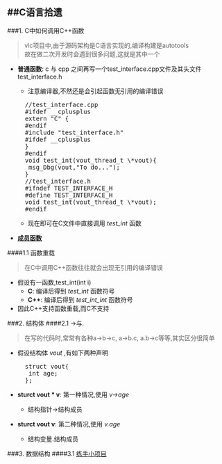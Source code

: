 ##C语言拾遗
---
###1. C中如何调用C++函数
>vlc项目中,由于源码架构是C语言实现的,编译构建是autotools   
>故在做二次开发时会遇到很多问题,这就是其中一个

* __普通函数__: c 与 cpp 之间再写一个test_interface.cpp文件及其头文件test_interface.h
  * 注意编译器,不然还是会引起函数无引用的编译错误

  <div class="sourceCode"><pre class="prettyprint">
    //test_interface.cpp
    #ifdef __cplusplus
    extern "C" {
    #endif
    #include "test_interface.h"
    #ifdef __cplusplus
    }
    #endif
    void test_int(vout_thread_t \*vout){
     msg_Dbg(vout,"To do...");
    }
    //test_interface.h
    #ifndef TEST_INTERFACE_H
    #define TEST_INTERFACE_H
    void test_int(vout_thread_t \*vout);
    #endif
  </pre></div>

  * 现在即可在C文件中直接调用 *test_int* 函数

* __[成员函数](http://cppblog.com/franksunny/archive/2007/11/29/37510.html)__

####1.1 函数重载

> 在C中调用C++函数往往就会出现无引用的编译错误

* 假设有一函数,test_int(int i)   
  * __C__: 编译后得到 *test_int* 函数符号  
  * __C++__: 编译后得到 *test_int_int* 函数符号  
* 因此C++支持函数重载,而C不支持

###2. 结构体
####2.1 ->与.
> 在写的代码时,常常有各种a->b->c, a->b.c, a.b->c等等,其实区分很简单

* 假设结构体 *vout* ,有如下两种声明

  <div class="sourceCode"><pre class="prettyprint">
    struct vout{
     int age;
    };
  </pre></div>

* __sturct vout * v__: 第一种情况,使用 *v->age*
  * 结构指针->结构成员

* __sturct vout v__: 第二种情况,使用 *v.age*
  * 结构变量.结构成员

###3. 数据结构
####3.1 [练手小项目](https://github.com/srdja/Collections-C)

